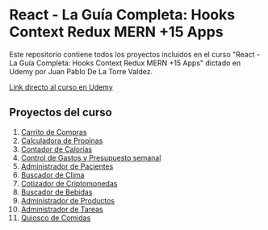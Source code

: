 # **React - La Guía Completa: Hooks Context Redux MERN +15 Apps**

Este repositorio contiene todos los proyectos incluidos en el curso "React - La Guía Completa: Hooks Context Redux MERN +15 Apps" dictado en Udemy por Juan Pablo De La Torre Valdez.

<a href="https://www.udemy.com/course/react-de-principiante-a-experto-creando-mas-de-10-aplicaciones/">Link directo al curso en Udemy</a>

## **Proyectos del curso**
<ol>
    <li><a href="https://ddg-guitarla.netlify.app/">Carrito de Compras</a></li>
    <li><a href="https://ddg-propinas.netlify.app/">Calculadora de Propinas</a></li>
    <li><a href="https://ddg-calorias.netlify.app/">Contador de Calorías</a></li>
    <li><a href="https://ddg-presupuesto.netlify.app/">Control de Gastos y Presupuesto semanal</a></li>
    <li><a href="https://ddg-pacientes.netlify.app/">Administrador de Pacientes</a></li>
    <li><a href="https://ddg-clima-react.netlify.app/">Buscador de Clima</a></li>
    <li><a href="https://ddg-criptos-react.netlify.app/">Cotizador de Criptomonedas</a></li>
    <li><a href="https://ddg-bebidas.netlify.app/">Buscador de Bebidas</a></li>
    <li><a href="https://client-administrador-productos.vercel.app/">Administrador de Productos</a></li>
    <li><a href="https://ddg-uptask.vercel.app/">Administrador de Tareas</a></li>
    <li><a href="https://ddg-quiosco.vercel.app/">Quiosco de Comidas</a></li>    
</ol>